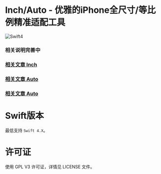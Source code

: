 # Inch/Auto - 优雅的iPhone全尺寸/等比例精准适配工具

![Swift4](https://img.shields.io/badge/language-Swift4-blue.svg)

### 相关说明完善中
### [相关文章 Inch](https://www.jianshu.com/p/d2c09cb65ef7)
### [相关文章 Auto](https://www.jianshu.com/p/e0e12206e0c7)
### [相关文章 Auto](https://www.jianshu.com/p/48c67d0c95b6)


Swift版本
==============
最低支持 `Swift 4.X`。


许可证
==============
使用 GPL V3 许可证，详情见 LICENSE 文件。

